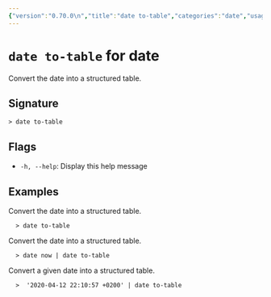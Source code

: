 ```yaml
---
{"version":"0.70.0\n","title":"date to-table","categories":"date","usage":"Convert the date into a structured table.\n"}
---
```

<!-- THIS FILE IS GENERATED BY update_book_commands.cjs USING NUSHELL'S HELP COMMANDS.
REFRAIN FROM EDITING IT MANUALLY.-->
# <code>date to-table</code> for date

<div class='command-title'>Convert the date into a structured table.</div>

## Signature

```> date to-table```

## Flags

 * ```-h, --help```: Display this help message
## Examples

  Convert the date into a structured table.
```shell
  > date to-table
```
  Convert the date into a structured table.
```shell
  > date now | date to-table
```
  Convert a given date into a structured table.
```shell
  >  '2020-04-12 22:10:57 +0200' | date to-table
```


